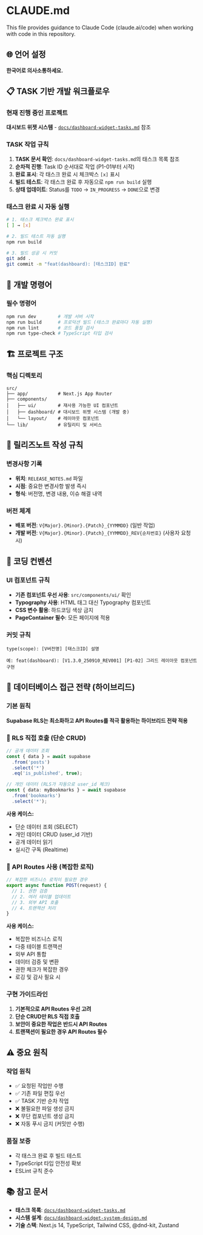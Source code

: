 # CLAUDE.md

This file provides guidance to Claude Code (claude.ai/code) when working with code in this repository.

## 🌐 언어 설정
**한국어로 의사소통하세요.**

## 📋 TASK 기반 개발 워크플로우

### 현재 진행 중인 프로젝트
**대시보드 위젯 시스템** - [`docs/dashboard-widget-tasks.md`](./docs/dashboard-widget-tasks.md) 참조

### TASK 작업 규칙
1. **TASK 문서 확인**: `docs/dashboard-widget-tasks.md`의 태스크 목록 참조
2. **순차적 진행**: Task ID 순서대로 작업 (P1-01부터 시작)
3. **완료 표시**: 각 태스크 완료 시 체크박스 `[x]` 표시
4. **빌드 테스트**: 각 태스크 완료 후 자동으로 `npm run build` 실행
5. **상태 업데이트**: Status를 `TODO` → `IN_PROGRESS` → `DONE`으로 변경

### 태스크 완료 시 자동 실행
```bash
# 1. 태스크 체크박스 완료 표시
[ ] → [x]

# 2. 빌드 테스트 자동 실행
npm run build

# 3. 빌드 성공 시 커밋
git add .
git commit -m "feat(dashboard): [태스크ID] 완료"
```

## 🚀 개발 명령어

### 필수 명령어
```bash
npm run dev        # 개발 서버 시작
npm run build      # 프로덕션 빌드 (태스크 완료마다 자동 실행)
npm run lint       # 코드 품질 검사
npm run type-check # TypeScript 타입 검사
```

## 🏗️ 프로젝트 구조

### 핵심 디렉토리
```
src/
├── app/           # Next.js App Router
├── components/
│   ├── ui/        # 재사용 가능한 UI 컴포넌트
│   ├── dashboard/ # 대시보드 위젯 시스템 (개발 중)
│   └── layout/    # 레이아웃 컴포넌트
└── lib/           # 유틸리티 및 서비스
```

## 📝 릴리즈노트 작성 규칙

### 변경사항 기록
- **위치**: `RELEASE_NOTES.md` 파일
- **시점**: 중요한 변경사항 발생 즉시
- **형식**: 버전명, 변경 내용, 이슈 해결 내역

### 버전 체계
- **배포 버전**: `V{Major}.{Minor}.{Patch}_{YYMMDD}` (일반 작업)
- **개발 버전**: `V{Major}.{Minor}.{Patch}_{YYMMDD}_REV{순차번호}` (사용자 요청 시)

## 🎨 코딩 컨벤션

### UI 컴포넌트 규칙
- **기존 컴포넌트 우선 사용**: `src/components/ui/` 확인
- **Typography 사용**: HTML 태그 대신 Typography 컴포넌트
- **CSS 변수 활용**: 하드코딩 색상 금지
- **PageContainer 필수**: 모든 페이지에 적용

### 커밋 규칙
```
type(scope): [V버전명] [태스크ID] 설명

예: feat(dashboard): [V1.3.0_250910_REV001] [P1-02] 그리드 레이아웃 컴포넌트 구현
```

## 🔐 데이터베이스 접근 전략 (하이브리드)

### 기본 원칙
**Supabase RLS는 최소화하고 API Routes를 적극 활용하는 하이브리드 전략 적용**

### 📗 RLS 직접 호출 (단순 CRUD)
```typescript
// 공개 데이터 조회
const { data } = await supabase
  .from('posts')
  .select('*')
  .eq('is_published', true);

// 개인 데이터 (RLS가 자동으로 user_id 체크)
const { data: myBookmarks } = await supabase
  .from('bookmarks')
  .select('*');
```

**사용 케이스:**
- 단순 데이터 조회 (SELECT)
- 개인 데이터 CRUD (user_id 기반)
- 공개 데이터 읽기
- 실시간 구독 (Realtime)

### 📘 API Routes 사용 (복잡한 로직)
```typescript
// 복잡한 비즈니스 로직이 필요한 경우
export async function POST(request) {
  // 1. 권한 검증
  // 2. 여러 테이블 업데이트
  // 3. 외부 API 호출
  // 4. 트랜잭션 처리
}
```

**사용 케이스:**
- 복잡한 비즈니스 로직
- 다중 테이블 트랜잭션
- 외부 API 통합
- 데이터 검증 및 변환
- 권한 체크가 복잡한 경우
- 로깅 및 감사 필요 시

### 구현 가이드라인
1. **기본적으로 API Routes 우선 고려**
2. **단순 CRUD만 RLS 직접 호출**
3. **보안이 중요한 작업은 반드시 API Routes**
4. **트랜잭션이 필요한 경우 API Routes 필수**

## ⚠️ 중요 원칙

### 작업 원칙
- ✅ 요청된 작업만 수행
- ✅ 기존 파일 편집 우선
- ✅ TASK 기반 순차 작업
- ❌ 불필요한 파일 생성 금지
- ❌ 무단 컴포넌트 생성 금지
- ❌ 자동 푸시 금지 (커밋만 수행)

### 품질 보증
- 각 태스크 완료 후 빌드 테스트
- TypeScript 타입 안전성 확보
- ESLint 규칙 준수

## 📚 참고 문서
- **태스크 목록**: [`docs/dashboard-widget-tasks.md`](./docs/dashboard-widget-tasks.md)
- **시스템 설계**: [`docs/dashboard-widget-system-design.md`](./docs/dashboard-widget-system-design.md)
- **기술 스택**: Next.js 14, TypeScript, Tailwind CSS, @dnd-kit, Zustand